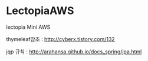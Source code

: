 # LectopiaAWS
lectopia Mini AWS

thymeleaf참조 : http://cyberx.tistory.com/132

jqp 규칙 : http://arahansa.github.io/docs_spring/jpa.html